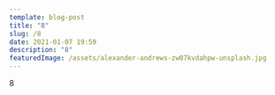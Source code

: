 ```yaml
---
template: blog-post
title: "8"
slug: /8
date: 2021-01-07 19:59
description: "8"
featuredImage: /assets/alexander-andrews-zw07kvdahpw-unsplash.jpg
---
```

8
